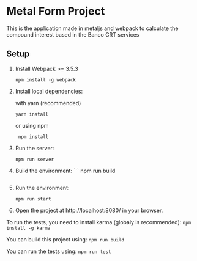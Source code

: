 # Metal Form Project

This is the application made in metaljs and webpack to calculate the compound interest based in the Banco CRT services

## Setup

1. Install Webpack >= 3.5.3
	```
	npm install -g webpack
	```

2. Install local dependencies:

	with yarn (recommended)
	  ```
	  yarn install
	  ```

	  or using npm
	  ```
	   npm install
	  ```

3. Run the server:

	  ```
	  npm run server
	  ```

4. Build the environment:
		```
	  npm run build
	  ```

5. Run the environment:

	  ```
	  npm run start
	  ```

6. Open the project at http://localhost:8080/ in your browser.

To run the tests, you need to install karma (globaly is recommended):
	```
		npm install -g karma
	```

You can build this project using:
	```
	npm run build
	```

You can run the tests using:
	```
	 npm run test
	```
